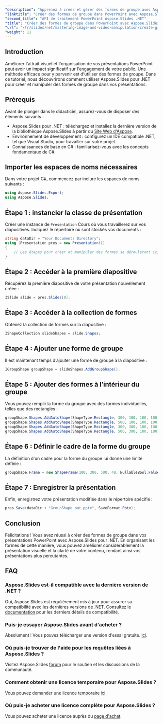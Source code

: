 ```yaml
---
"description": "Apprenez à créer et gérer des formes de groupe avec Aspose.Slides pour .NET. Ce guide complet fournit des instructions claires et détaillées."
"linktitle": "Créer des formes de groupe dans PowerPoint avec Aspose.Slides pour .NET"
"second_title": "API de traitement PowerPoint Aspose.Slides .NET"
"title": "Créer des formes de groupe dans PowerPoint avec Aspose.Slides pour .NET"
"url": "/fr/slides/net/mastering-image-and-video-manipulation/create-group-shapes/"
"weight": 11
---
```


## Introduction

Améliorer l'attrait visuel et l'organisation de vos présentations PowerPoint peut avoir un impact significatif sur l'engagement de votre public. Une méthode efficace pour y parvenir est d'utiliser des formes de groupe. Dans ce tutoriel, nous découvrirons comment utiliser Aspose.Slides pour .NET pour créer et manipuler des formes de groupe dans vos présentations.

## Prérequis

Avant de plonger dans le didacticiel, assurez-vous de disposer des éléments suivants :

- Aspose.Slides pour .NET : téléchargez et installez la dernière version de la bibliothèque Aspose.Slides à partir du [Site Web d'Aspose](https://releases.aspose.com/slides/net/).
- Environnement de développement : configurez un IDE compatible .NET, tel que Visual Studio, pour travailler sur votre projet.
- Connaissances de base en C# : familiarisez-vous avec les concepts fondamentaux de C#.


## Importer les espaces de noms nécessaires

Dans votre projet C#, commencez par inclure les espaces de noms suivants :

```csharp
using Aspose.Slides.Export;
using Aspose.Slides;
```

## Étape 1 : instancier la classe de présentation

Créer une instance de `Presentation` Cours où vous travaillerez sur vos diapositives. Indiquez le répertoire où sont stockés vos documents :

```csharp
string dataDir = "Your Documents Directory";
using (Presentation pres = new Presentation())
{
    // Les étapes pour créer et manipuler des formes se dérouleront ici
}
```

## Étape 2 : Accéder à la première diapositive

Récupérez la première diapositive de votre présentation nouvellement créée :

```csharp
ISlide slide = pres.Slides[0];
```

## Étape 3 : Accéder à la collection de formes

Obtenez la collection de formes sur la diapositive :

```csharp
IShapeCollection slideShapes = slide.Shapes;
```

## Étape 4 : Ajouter une forme de groupe

Il est maintenant temps d’ajouter une forme de groupe à la diapositive :

```csharp
IGroupShape groupShape = slideShapes.AddGroupShape();
```

## Étape 5 : Ajouter des formes à l’intérieur du groupe

Vous pouvez remplir la forme du groupe avec des formes individuelles, telles que des rectangles :

```csharp
groupShape.Shapes.AddAutoShape(ShapeType.Rectangle, 300, 100, 100, 100); // Forme 1
groupShape.Shapes.AddAutoShape(ShapeType.Rectangle, 500, 100, 100, 100); // Forme 2
groupShape.Shapes.AddAutoShape(ShapeType.Rectangle, 300, 300, 100, 100); // Forme 3
groupShape.Shapes.AddAutoShape(ShapeType.Rectangle, 500, 300, 100, 100); // Forme 4
```

## Étape 6 : Définir le cadre de la forme du groupe

La définition d'un cadre pour la forme du groupe lui donne une limite définie :

```csharp
groupShape.Frame = new ShapeFrame(100, 300, 500, 40, NullableBool.False, NullableBool.False, 0);
```

## Étape 7 : Enregistrer la présentation

Enfin, enregistrez votre présentation modifiée dans le répertoire spécifié :

```csharp
pres.Save(dataDir + "GroupShape_out.pptx", SaveFormat.Pptx);
```

## Conclusion

Félicitations ! Vous avez réussi à créer des formes de groupe dans vos présentations PowerPoint avec Aspose.Slides pour .NET. En organisant les formes de cette manière, vous pouvez améliorer considérablement la présentation visuelle et la clarté de votre contenu, rendant ainsi vos présentations plus percutantes.

## FAQ

### Aspose.Slides est-il compatible avec la dernière version de .NET ?

Oui, Aspose.Slides est régulièrement mis à jour pour assurer sa compatibilité avec les dernières versions de .NET. Consultez le [documentation](https://reference.aspose.com/slides/net/) pour les derniers détails de compatibilité.

### Puis-je essayer Aspose.Slides avant d'acheter ?

Absolument ! Vous pouvez télécharger une version d'essai gratuite. [ici](https://releases.aspose.com/).

### Où puis-je trouver de l'aide pour les requêtes liées à Aspose.Slides ?

Visitez Aspose.Slides [forum](https://forum.aspose.com/c/slides/11) pour le soutien et les discussions de la communauté.

### Comment obtenir une licence temporaire pour Aspose.Slides ?

Vous pouvez demander une licence temporaire [ici](https://purchase.aspose.com/temporary-license/).

### Où puis-je acheter une licence complète pour Aspose.Slides ?

Vous pouvez acheter une licence auprès du [page d'achat](https://purchase.aspose.com/buy).